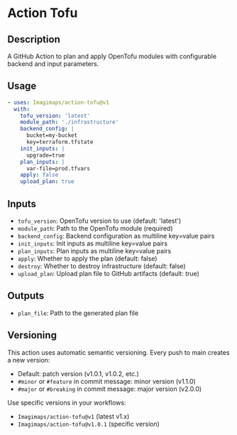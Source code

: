 # Action Tofu

## Description

A GitHub Action to plan and apply OpenTofu modules with configurable backend and input parameters.

## Usage

```yaml
- uses: Imagimaps/action-tofu@v1
  with:
    tofu_version: 'latest'
    module_path: './infrastructure'
    backend_config: |
      bucket=my-bucket
      key=terraform.tfstate
    init_inputs: |
      upgrade=true
    plan_inputs: |
      var-file=prod.tfvars
    apply: false
    upload_plan: true
```

## Inputs

- `tofu_version`: OpenTofu version to use (default: 'latest')
- `module_path`: Path to the OpenTofu module (required)
- `backend_config`: Backend configuration as multiline key=value pairs
- `init_inputs`: Init inputs as multiline key=value pairs  
- `plan_inputs`: Plan inputs as multiline key=value pairs
- `apply`: Whether to apply the plan (default: false)
- `destroy`: Whether to destroy infrastructure (default: false)
- `upload_plan`: Upload plan file to GitHub artifacts (default: true)

## Outputs

- `plan_file`: Path to the generated plan file

## Versioning

This action uses automatic semantic versioning. Every push to main creates a new version:

- Default: patch version (v1.0.1, v1.0.2, etc.)
- `#minor` or `#feature` in commit message: minor version (v1.1.0)
- `#major` or `#breaking` in commit message: major version (v2.0.0)

Use specific versions in your workflows:
- `Imagimaps/action-tofu@v1` (latest v1.x)
- `Imagimaps/action-tofu@v1.0.1` (specific version)

